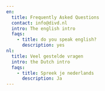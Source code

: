 ```yaml
---
en:
  title: Frequently Asked Questions
  contact: info@divd.nl
  intro: T﻿he english intro
  faqs:
    - title: do you speak english?
      description: y﻿es
nl:
  title: Veel gestelde vragen
  intro: t﻿he Dutch intro
  faqs:
    - title: Spreek je nederlands
      description: J﻿a
---
```

